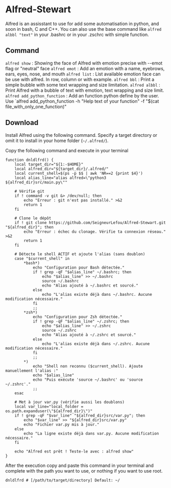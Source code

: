 # Alfred-Stewart

Alfred is an assisstant to use for add some automatisation in python, and soon in bash, C and C++. You can also use the base command like `alfred albbl "text"` in your .bashrc or in your .zschrc with simple function.

## Command

`alfred show` : Showing the face of Alfred with emotion precise with --emot flag or "neutral" face
`alfred emot` : Add an emotion with a name, eyebrows, ears, eyes, nose, and mouth
`alfred list` : List available emotion face can be use with alfred. In row, column or with example.
`alfred bbl` : Print a simple bubble with some text wrapping and size limitation.
`alfred albbl` : Print Alfred with a bubble of text with emotion, text wrapping and size limit.
`alfred add_python_function` : Add an function python define by the user. Use `alfred add_python_function -h "Help text of your function" -f "$(cat file_with_only_one_function)"

## Download

Install Alfred using the following command. Specify a target directory or omit it to install in your home folder (`~/.alfred/`).

Copy the following command and execute in your terminal

```
function dnldlfrd() {
    local target_dir="${1:-$HOME}"
    local alfred_dir="${target_dir}/.alfred/"
    local current_shell=$(ps -p $$ | awk 'NR==2 {print $4}')
    local alias_line="alias alfred=\"python3 ${alfred_dir}src/main.py\""

    # Vérifie git
    if ! command -v git &> /dev/null; then
        echo "Erreur : git n'est pas installé." >&2
        return 1
    fi

    # Clone le dépôt
    if ! git clone https://github.com/SeigneurLefou/Alfred-Stewart.git "${alfred_dir}"; then
        echo "Erreur : échec du clonage. Vérifie ta connexion réseau." >&2
        return 1
    fi

    # Détecte le shell ACTIF et ajoute l'alias (sans doublon)
    case "$current_shell" in
        *bash*)
            echo "Configuration pour Bash détectée."
            if ! grep -qF "$alias_line" ~/.bashrc; then
                echo "$alias_line" >> ~/.bashrc
                source ~/.bashrc
                echo "Alias ajouté à ~/.bashrc et sourcé."
            else
                echo "L'alias existe déjà dans ~/.bashrc. Aucune modification nécessaire."
            fi
            ;;
        *zsh*)
            echo "Configuration pour Zsh détectée."
            if ! grep -qF "$alias_line" ~/.zshrc; then
                echo "$alias_line" >> ~/.zshrc
                source ~/.zshrc
                echo "Alias ajouté à ~/.zshrc et sourcé."
            else
                echo "L'alias existe déjà dans ~/.zshrc. Aucune modification nécessaire."
            fi
            ;;
        *)
            echo "Shell non reconnu ($current_shell). Ajoute manuellement l'alias :"
            echo "$alias_line"
            echo "Puis exécute 'source ~/.bashrc' ou 'source ~/.zshrc'."
            ;;
    esac

    # Met à jour var.py (vérifie aussi les doublons)
    local var_line="local_folder = os.path.expanduser(\"${alfred_dir}\")"
    if ! grep -qF "$var_line" "${alfred_dir}src/var.py"; then
        echo "$var_line" >> "${alfred_dir}src/var.py"
        echo "Fichier var.py mis à jour."
    else
        echo "La ligne existe déjà dans var.py. Aucune modification nécessaire."
    fi

    echo "Alfred est prêt ! Teste-le avec : alfred show"
}
```

After the execution copy and paste this command in your terminal and complete with the path you want to use, or nothing if you want to use root.

`dnldlfrd # [/path/to/target/directory] Default: ~/`
